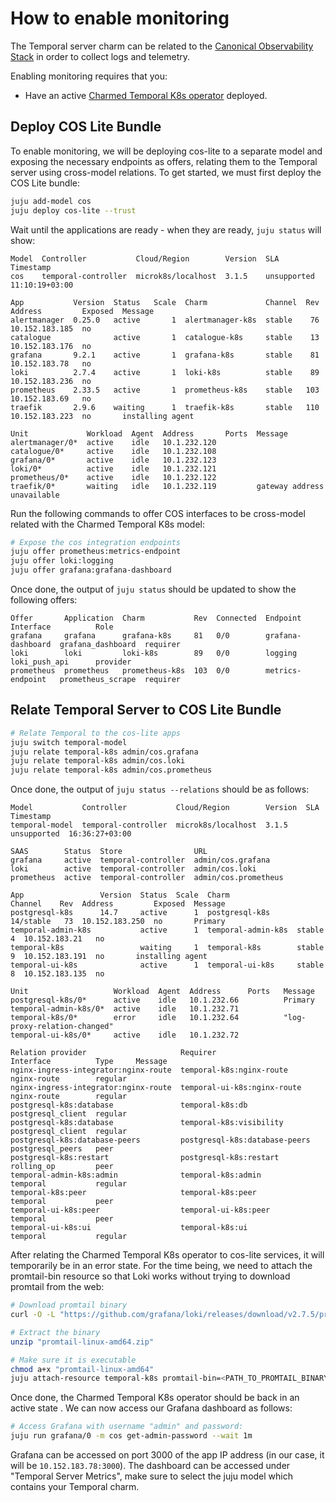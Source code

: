 # How to enable monitoring

The Temporal server charm can be related to the
[Canonical Observability Stack](https://charmhub.io/topics/canonical-observability-stack)
in order to collect logs and telemetry.

Enabling monitoring requires that you:

- Have an active [Charmed Temporal K8s operator](../tutorial/01-introduction.md)
  deployed.

## Deploy COS Lite Bundle

To enable monitoring, we will be deploying cos-lite to a separate model and
exposing the necessary endpoints as offers, relating them to the Temporal server
using cross-model relations. To get started, we must first deploy the COS Lite
bundle:

```bash
juju add-model cos
juju deploy cos-lite --trust
```

Wait until the applications are ready - when they are ready, `juju status` will
show:

```
Model  Controller           Cloud/Region        Version  SLA          Timestamp
cos    temporal-controller  microk8s/localhost  3.1.5    unsupported  11:10:19+03:00

App           Version  Status   Scale  Charm             Channel  Rev  Address         Exposed  Message
alertmanager  0.25.0   active       1  alertmanager-k8s  stable    76  10.152.183.185  no
catalogue              active       1  catalogue-k8s     stable    13  10.152.183.176  no
grafana       9.2.1    active       1  grafana-k8s       stable    81  10.152.183.78   no
loki          2.7.4    active       1  loki-k8s          stable    89  10.152.183.236  no
prometheus    2.33.5   active       1  prometheus-k8s    stable   103  10.152.183.69   no
traefik       2.9.6    waiting      1  traefik-k8s       stable   110  10.152.183.223  no       installing agent

Unit             Workload  Agent  Address       Ports  Message
alertmanager/0*  active    idle   10.1.232.120
catalogue/0*     active    idle   10.1.232.108
grafana/0*       active    idle   10.1.232.123
loki/0*          active    idle   10.1.232.121
prometheus/0*    active    idle   10.1.232.122
traefik/0*       waiting   idle   10.1.232.119         gateway address unavailable
```

Run the following commands to offer COS interfaces to be cross-model related
with the Charmed Temporal K8s model:

```bash
# Expose the cos integration endpoints
juju offer prometheus:metrics-endpoint
juju offer loki:logging
juju offer grafana:grafana-dashboard
```

Once done, the output of `juju status` should be updated to show the following
offers:

```
Offer       Application  Charm           Rev  Connected  Endpoint           Interface          Role
grafana     grafana      grafana-k8s     81   0/0        grafana-dashboard  grafana_dashboard  requirer
loki        loki         loki-k8s        89   0/0        logging            loki_push_api      provider
prometheus  prometheus   prometheus-k8s  103  0/0        metrics-endpoint   prometheus_scrape  requirer
```

## Relate Temporal Server to COS Lite Bundle

```bash
# Relate Temporal to the cos-lite apps
juju switch temporal-model
juju relate temporal-k8s admin/cos.grafana
juju relate temporal-k8s admin/cos.loki
juju relate temporal-k8s admin/cos.prometheus
```

Once done, the output of `juju status --relations` should be as follows:

```
Model           Controller           Cloud/Region        Version  SLA          Timestamp
temporal-model  temporal-controller  microk8s/localhost  3.1.5    unsupported  16:36:27+03:00

SAAS        Status  Store                URL
grafana     active  temporal-controller  admin/cos.grafana
loki        active  temporal-controller  admin/cos.loki
prometheus  active  temporal-controller  admin/cos.prometheus

App                 Version  Status  Scale  Charm               Channel    Rev  Address         Exposed  Message
postgresql-k8s      14.7     active      1  postgresql-k8s      14/stable   73  10.152.183.250  no       Primary
temporal-admin-k8s           active      1  temporal-admin-k8s  stable       4  10.152.183.21   no
temporal-k8s                 waiting     1  temporal-k8s        stable       9  10.152.183.191  no       installing agent
temporal-ui-k8s              active      1  temporal-ui-k8s     stable       8  10.152.183.135  no

Unit                   Workload  Agent  Address      Ports   Message
postgresql-k8s/0*      active    idle   10.1.232.66          Primary
temporal-admin-k8s/0*  active    idle   10.1.232.71
temporal-k8s/0*        error     idle   10.1.232.64          "log-proxy-relation-changed"
temporal-ui-k8s/0*     active    idle   10.1.232.72

Relation provider                     Requirer                       Interface          Type     Message
nginx-ingress-integrator:nginx-route  temporal-k8s:nginx-route       nginx-route        regular
nginx-ingress-integrator:nginx-route  temporal-ui-k8s:nginx-route    nginx-route        regular
postgresql-k8s:database               temporal-k8s:db                postgresql_client  regular
postgresql-k8s:database               temporal-k8s:visibility        postgresql_client  regular
postgresql-k8s:database-peers         postgresql-k8s:database-peers  postgresql_peers   peer
postgresql-k8s:restart                postgresql-k8s:restart         rolling_op         peer
temporal-admin-k8s:admin              temporal-k8s:admin             temporal           regular
temporal-k8s:peer                     temporal-k8s:peer              temporal           peer
temporal-ui-k8s:peer                  temporal-ui-k8s:peer           temporal           peer
temporal-ui-k8s:ui                    temporal-k8s:ui                temporal           regular
```

After relating the Charmed Temporal K8s operator to cos-lite services, it will
temporarily be in an error state. For the time being, we need to attach the
promtail-bin resource so that Loki works without trying to download promtail
from the web:

```bash
# Download promtail binary
curl -O -L "https://github.com/grafana/loki/releases/download/v2.7.5/promtail-linux-amd64.zip"

# Extract the binary
unzip "promtail-linux-amd64.zip"

# Make sure it is executable
chmod a+x "promtail-linux-amd64"
juju attach-resource temporal-k8s promtail-bin=<PATH_TO_PROMTAIL_BINARY>/promtail-linux-amd64
```

Once done, the Charmed Temporal K8s operator should be back in an active state .
We can now access our Grafana dashboard as follows:

```bash
# Access Grafana with username "admin" and password:
juju run grafana/0 -m cos get-admin-password --wait 1m
```

Grafana can be accessed on port 3000 of the app IP address (in our case, it will
be `10.152.183.78:3000`). The dashboard can be accessed under "Temporal Server
Metrics", make sure to select the juju model which contains your Temporal charm.
